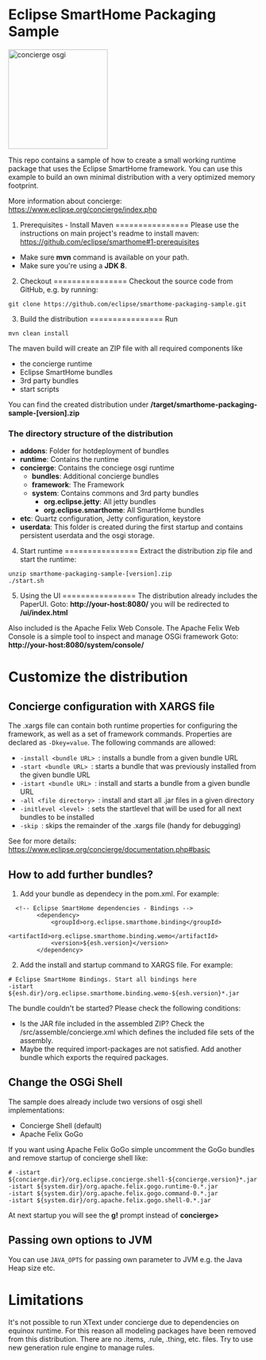 # Eclipse SmartHome Packaging Sample
<img src="https://www.eclipse.org/concierge/images/logo.png" alt="concierge osgi" width="200"/>

This repo contains a sample of how to create a small working runtime package that uses the Eclipse SmartHome framework.
You can use this example to build an own minimal distribution with a very optimized memory footprint.

More information about concierge: https://www.eclipse.org/concierge/index.php

1. Prerequisites - Install Maven
================
Please use the instructions on main project's readme to install maven: https://github.com/eclipse/smarthome#1-prerequisites
* Make sure **mvn** command is available on your path.
* Make sure you're using a **JDK 8**.

2. Checkout
================
Checkout the source code from GitHub, e.g. by running:

```
git clone https://github.com/eclipse/smarthome-packaging-sample.git
```

3. Build the distribution
================
Run
```
mvn clean install
```

The maven build will create an ZIP file with all required components like
* the concierge runtime
* Eclipse SmartHome bundles
* 3rd party bundles
* start scripts

You can find the created distribution under **/target/smarthome-packaging-sample-[version].zip**

### The directory structure of the distribution
* **addons**: Folder for hotdeployment of bundles
* **runtime**: Contains the runtime
 * **concierge**: Contains the conciege osgi runtime
    * **bundles**: Additional concierge bundles
    * **framework**: The Framework
    * **system**: Contains commons and 3rd party bundles
      * **org.eclipse.jetty**: All jetty bundles
      * **org.eclipse.smarthome**: All SmartHome bundles
 * **etc**: Quartz configuration, Jetty configuration, keystore
* **userdata**: This folder is created during the first startup and contains persistent userdata and the osgi storage.

4. Start runtime
================
Extract the distribution zip file and start the runtime:
```
unzip smarthome-packaging-sample-[version].zip
./start.sh
```

5. Using the UI
================
The distribution already includes the PaperUI. 
Goto: **http://your-host:8080/** you will be redirected to **/ui/index.html**

Also included is the Apache Felix Web Console. The Apache Felix Web Console is a simple tool to inspect and manage OSGi framework
Goto: **http://your-host:8080/system/console/**

Customize the distribution
================
## Concierge configuration with XARGS file
The .xargs file can contain both runtime properties for configuring the framework, as well as a set of framework commands. Properties are declared as `-Dkey=value`. The following commands are allowed:

* `-install <bundle URL> `: installs a bundle from a given bundle URL
* `-start <bundle URL> `: starts a bundle that was previously installed from the given bundle URL
* `-istart <bundle URL> `: install and starts a bundle from a given bundle URL
* `-all <file directory> `: install and start all .jar files in a given directory
* `-initlevel <level> `: sets the startlevel that will be used for all next bundles to be installed
* `-skip `: skips the remainder of the .xargs file (handy for debugging)

See for more details: https://www.eclipse.org/concierge/documentation.php#basic

## How to add further bundles?
1. Add your bundle as dependecy in the pom.xml. For example:
```
  <!-- Eclipse SmartHome dependencies - Bindings -->
        <dependency>
            <groupId>org.eclipse.smarthome.binding</groupId>
            <artifactId>org.eclipse.smarthome.binding.wemo</artifactId>
            <version>${esh.version}</version>
        </dependency>
```
2. Add the install and startup command to XARGS file. For example:
```
# Eclipse SmartHome Bindings. Start all bindings here
-istart ${esh.dir}/org.eclipse.smarthome.binding.wemo-${esh.version}*.jar
```

The bundle couldn't be started? Please check the following conditions:
 * Is the JAR file included in the assembled ZIP? Check the /src/assemble/concierge.xml which defines the included file sets of the assembly.
 * Maybe the required import-packages are not satisfied. Add another bundle which exports the required packages.

## Change the OSGi Shell
The sample does already include two versions of osgi shell implementations:
 * Concierge Shell (default)
 * Apache Felix GoGo
 
If you want using Apache Felix GoGo simple uncomment the GoGo bundles and remove startup of concierge shell 
like:
```
# -istart ${concierge.dir}/org.eclipse.concierge.shell-${concierge.version}*.jar
-istart ${system.dir}/org.apache.felix.gogo.runtime-0.*.jar
-istart ${system.dir}/org.apache.felix.gogo.command-0.*.jar
-istart ${system.dir}/org.apache.felix.gogo.shell-0.*.jar
```

At next startup you will see the **g!** prompt instead of **concierge>**

## Passing own options to JVM
You can use `JAVA_OPTS` for passing own parameter to JVM e.g. the Java Heap size etc.

Limitations
================
It's not possible to run XText under concierge due to dependencies on equinox runtime. 
For this reason all modeling packages have been removed from this distribution. 
There are no .items, .rule, .thing, etc. files. Try to use new generation rule engine to manage rules.